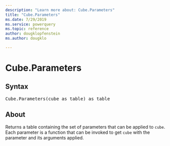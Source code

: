 ```yaml
---
description: "Learn more about: Cube.Parameters"
title: "Cube.Parameters"
ms.date: 7/29/2019
ms.service: powerquery
ms.topic: reference
author: dougklopfenstein
ms.author: dougklo

---
```

# Cube.Parameters

## Syntax

<pre>
Cube.Parameters(cube as table) as table
</pre> 
  
## About  
Returns a table containing the set of parameters that can be applied to `cube`. Each parameter is a function that can be invoked to get `cube` with the parameter and its arguments applied.  
  
